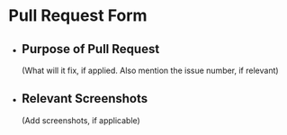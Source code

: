 # Pull Request Form

- ## Purpose of Pull Request
    (What will it fix, if applied. Also mention the issue number, if relevant)

- ## Relevant Screenshots
    (Add screenshots, if applicable)